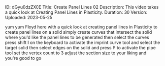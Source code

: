 ID: dGyu0dzZX0E
Title: Create Panel Lines 02
Description: This video takes a quick look at Creating Panel Lines in Plasticity.
Duration: 30
Version: 
Uploaded: 2023-05-25

yum yum Floyd here with a quick look at
creating panel lines in Plasticity to
create panel lines on a solid simply
create curves that intersect the solid
where you'd like the panel lines to be
generated then select the curves press
shift I on the keyboard to activate the
imprint curve tool and select the target
solid then select edges on the solid and
press P to activate the pipe tool set
the vertex count to 3 adjust the section
size to your liking and you're good to
go